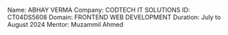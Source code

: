 
Name: ABHAY VERMA
Company: CODTECH IT SOLUTIONS
ID: CT04DS5608
Domain: FRONTEND WEB DEVELOPMENT
Duration: July to August 2024
Mentor: Muzammil Ahmed
